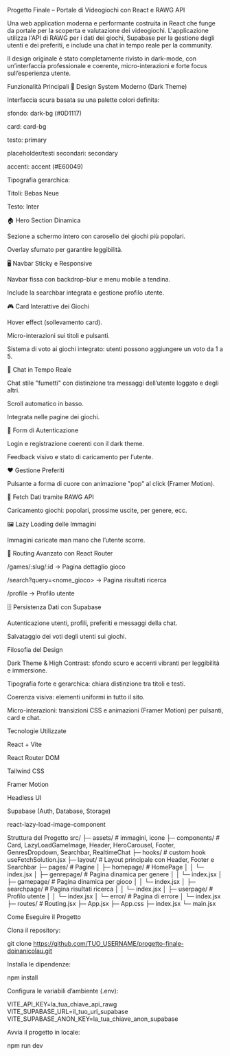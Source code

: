 Progetto Finale – Portale di Videogiochi con React e RAWG API

Una web application moderna e performante costruita in React che funge da portale per la scoperta e valutazione dei videogiochi.
L'applicazione utilizza l'API di RAWG per i dati dei giochi, Supabase per la gestione degli utenti e dei preferiti, e include una chat in tempo reale per la community.

Il design originale è stato completamente rivisto in dark-mode, con un’interfaccia professionale e coerente, micro-interazioni e forte focus sull’esperienza utente.

Funzionalità Principali
🎨 Design System Moderno (Dark Theme)

Interfaccia scura basata su una palette colori definita:

sfondo: dark-bg (#0D1117)

card: card-bg

testo: primary

placeholder/testi secondari: secondary

accenti: accent (#E60049)

Tipografia gerarchica:

Titoli: Bebas Neue

Testo: Inter

🏠 Hero Section Dinamica

Sezione a schermo intero con carosello dei giochi più popolari.

Overlay sfumato per garantire leggibilità.

🖥️ Navbar Sticky e Responsive

Navbar fissa con backdrop-blur e menu mobile a tendina.

Include la searchbar integrata e gestione profilo utente.

🎮 Card Interattive dei Giochi

Hover effect (sollevamento card).

Micro-interazioni sui titoli e pulsanti.

Sistema di voto ai giochi integrato: utenti possono aggiungere un voto da 1 a 5.

💬 Chat in Tempo Reale

Chat stile "fumetti" con distinzione tra messaggi dell’utente loggato e degli altri.

Scroll automatico in basso.

Integrata nelle pagine dei giochi.

📝 Form di Autenticazione

Login e registrazione coerenti con il dark theme.

Feedback visivo e stato di caricamento per l’utente.

❤️ Gestione Preferiti

Pulsante a forma di cuore con animazione "pop" al click (Framer Motion).

🔗 Fetch Dati tramite RAWG API

Caricamento giochi: popolari, prossime uscite, per genere, ecc.

🖼️ Lazy Loading delle Immagini

Immagini caricate man mano che l’utente scorre.

🔀 Routing Avanzato con React Router

/games/:slug/:id → Pagina dettaglio gioco

/search?query=<nome_gioco> → Pagina risultati ricerca

/profile → Profilo utente

🗄️ Persistenza Dati con Supabase

Autenticazione utenti, profili, preferiti e messaggi della chat.

Salvataggio dei voti degli utenti sui giochi.

Filosofia del Design

Dark Theme & High Contrast: sfondo scuro e accenti vibranti per leggibilità e immersione.

Tipografia forte e gerarchica: chiara distinzione tra titoli e testi.

Coerenza visiva: elementi uniformi in tutto il sito.

Micro-interazioni: transizioni CSS e animazioni (Framer Motion) per pulsanti, card e chat.

Tecnologie Utilizzate

React + Vite

React Router DOM

Tailwind CSS

Framer Motion

Headless UI

Supabase (Auth, Database, Storage)

react-lazy-load-image-component

Struttura del Progetto
src/
 ├─ assets/               # immagini, icone 
 ├─ components/           # Card, LazyLoadGameImage, Header, HeroCarousel, Footer, GenresDropdown, Searchbar, RealtimeChat
 ├─ hooks/                # custom hook useFetchSolution.jsx 
 ├─ layout/               # Layout principale con Header, Footer e Searchbar 
 ├─ pages/                # Pagine
 │  ├─ homepage/          # HomePage 
 │  │  └─ index.jsx 
 │  ├─ genrepage/         # Pagina dinamica per genere 
 │  │  └─ index.jsx 
 │  ├─ gamepage/          # Pagina dinamica per gioco 
 │  │  └─ index.jsx 
 │  ├─ searchpage/        # Pagina risultati ricerca 
 │  │  └─ index.jsx 
 │  ├─ userpage/          # Profilo utente 
 │  │  └─ index.jsx 
 │  └─ error/             # Pagina di errore 
 │     └─ index.jsx 
 ├─ routes/               # Routing.jsx 
 ├─ App.jsx 
 ├─ App.css 
 ├─ index.jsx 
 └─ main.jsx

Come Eseguire il Progetto

Clona il repository:

git clone https://github.com/TUO_USERNAME/progetto-finale-doinanicolau.git


Installa le dipendenze:

npm install


Configura le variabili d’ambiente (.env):

VITE_API_KEY=la_tua_chiave_api_rawg
VITE_SUPABASE_URL=il_tuo_url_supabase
VITE_SUPABASE_ANON_KEY=la_tua_chiave_anon_supabase


Avvia il progetto in locale:

npm run dev